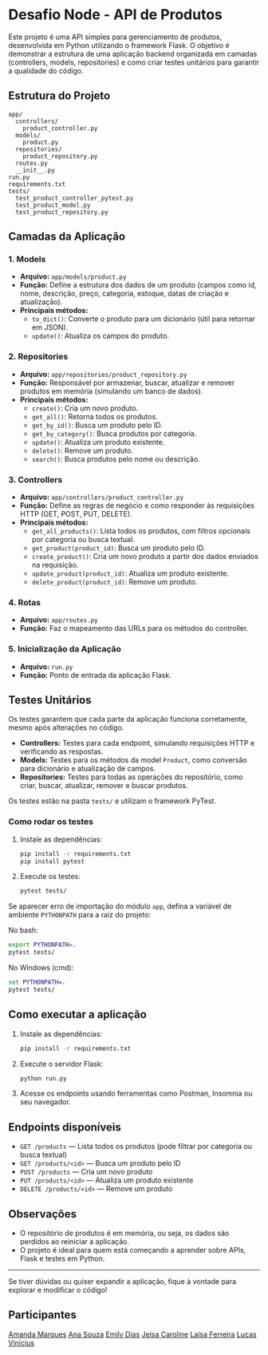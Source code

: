 # Desafio Node - API de Produtos

Este projeto é uma API simples para gerenciamento de produtos, desenvolvida em Python utilizando o framework Flask. O objetivo é demonstrar a estrutura de uma aplicação backend organizada em camadas (controllers, models, repositories) e como criar testes unitários para garantir a qualidade do código.

## Estrutura do Projeto

```
app/
  controllers/
    product_controller.py
  models/
    product.py
  repositories/
    product_repository.py
  routes.py
  __init__.py
run.py
requirements.txt
tests/
  test_product_controller_pytest.py
  test_product_model.py
  test_product_repository.py
```

## Camadas da Aplicação

### 1. Models

- **Arquivo:** `app/models/product.py`
- **Função:** Define a estrutura dos dados de um produto (campos como id, nome, descrição, preço, categoria, estoque, datas de criação e atualização).
- **Principais métodos:**
  - `to_dict()`: Converte o produto para um dicionário (útil para retornar em JSON).
  - `update()`: Atualiza os campos do produto.

### 2. Repositories

- **Arquivo:** `app/repositories/product_repository.py`
- **Função:** Responsável por armazenar, buscar, atualizar e remover produtos em memória (simulando um banco de dados).
- **Principais métodos:**
  - `create()`: Cria um novo produto.
  - `get_all()`: Retorna todos os produtos.
  - `get_by_id()`: Busca um produto pelo ID.
  - `get_by_category()`: Busca produtos por categoria.
  - `update()`: Atualiza um produto existente.
  - `delete()`: Remove um produto.
  - `search()`: Busca produtos pelo nome ou descrição.

### 3. Controllers

- **Arquivo:** `app/controllers/product_controller.py`
- **Função:** Define as regras de negócio e como responder às requisições HTTP (GET, POST, PUT, DELETE).
- **Principais métodos:**
  - `get_all_products()`: Lista todos os produtos, com filtros opcionais por categoria ou busca textual.
  - `get_product(product_id)`: Busca um produto pelo ID.
  - `create_product()`: Cria um novo produto a partir dos dados enviados na requisição.
  - `update_product(product_id)`: Atualiza um produto existente.
  - `delete_product(product_id)`: Remove um produto.

### 4. Rotas

- **Arquivo:** `app/routes.py`
- **Função:** Faz o mapeamento das URLs para os métodos do controller.

### 5. Inicialização da Aplicação

- **Arquivo:** `run.py`
- **Função:** Ponto de entrada da aplicação Flask.

## Testes Unitários

Os testes garantem que cada parte da aplicação funciona corretamente, mesmo após alterações no código.

- **Controllers:** Testes para cada endpoint, simulando requisições HTTP e verificando as respostas.
- **Models:** Testes para os métodos da model `Product`, como conversão para dicionário e atualização de campos.
- **Repositories:** Testes para todas as operações do repositório, como criar, buscar, atualizar, remover e buscar produtos.

Os testes estão na pasta `tests/` e utilizam o framework PyTest.

### Como rodar os testes

1. Instale as dependências:
   ```bash
   pip install -r requirements.txt
   pip install pytest
   ```
2. Execute os testes:
   ```bash
   pytest tests/
   ```

Se aparecer erro de importação do módulo `app`, defina a variável de ambiente `PYTHONPATH` para a raiz do projeto:

No bash:

```bash
export PYTHONPATH=.
pytest tests/
```

No Windows (cmd):

```cmd
set PYTHONPATH=.
pytest tests/
```

## Como executar a aplicação

1. Instale as dependências:
   ```bash
   pip install -r requirements.txt
   ```
2. Execute o servidor Flask:
   ```bash
   python run.py
   ```
3. Acesse os endpoints usando ferramentas como Postman, Insomnia ou seu navegador.

## Endpoints disponíveis

- `GET /products` — Lista todos os produtos (pode filtrar por categoria ou busca textual)
- `GET /products/<id>` — Busca um produto pelo ID
- `POST /products` — Cria um novo produto
- `PUT /products/<id>` — Atualiza um produto existente
- `DELETE /products/<id>` — Remove um produto

## Observações

- O repositório de produtos é em memória, ou seja, os dados são perdidos ao reiniciar a aplicação.
- O projeto é ideal para quem está começando a aprender sobre APIs, Flask e testes em Python.

---

Se tiver dúvidas ou quiser expandir a aplicação, fique à vontade para explorar e modificar o código!

## Participantes
[Amanda Marques](https://github.com/AmandaMarquesCunha)
[Ana Souza](https://github.com/anakelys)
[Emily Dias](https://github.com/emilyestvz)
[Jeisa Caroline](https://github.com/Caaarolb)
[Laísa Ferreira](https://github.com/LA1SA0)
[Lucas Vinícius](https://github.com/lucaolv)
